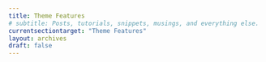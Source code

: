 ```yaml
---
title: Theme Features
# subtitle: Posts, tutorials, snippets, musings, and everything else.
currentsectiontarget: "Theme Features"
layout: archives
draft: false
---
```

